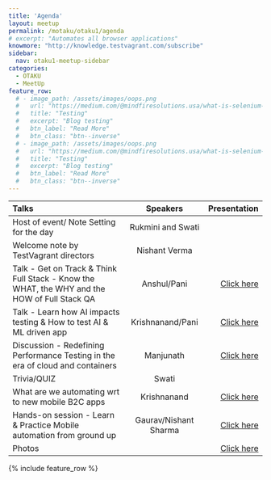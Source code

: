 ```yaml
---
title: 'Agenda'
layout: meetup
permalink: /motaku/otaku1/agenda
# excerpt: "Automates all browser applications"
knowmore: "http://knowledge.testvagrant.com/subscribe"
sidebar:
  nav: otaku1-meetup-sidebar
categories:
  - OTAKU
  - MeetUp
feature_row:
  # - image_path: /assets/images/oops.png
  #   url: "https://medium.com/@mindfiresolutions.usa/what-is-selenium-webdriver-62b6136f2c0c"
  #   title: "Testing"
  #   excerpt: "Blog testing"
  #   btn_label: "Read More"
  #   btn_class: "btn--inverse"
  # - image_path: /assets/images/oops.png
  #   url: "https://medium.com/@mindfiresolutions.usa/what-is-selenium-webdriver-62b6136f2c0c"
  #   title: "Testing"
  #   excerpt: "Blog testing"
  #   btn_label: "Read More"
  #   btn_class: "btn--inverse"    
---
```

 
| Talks          | Speakers     | Presentation |
| :------------- | :----------: | -----------: |
| Host of event/ Note Setting for the day | Rukmini and Swati   |     |
| Welcome note by TestVagrant directors   | Nishant Verma | | |
|Talk - Get on Track & Think Full Stack - Know the WHAT, the WHY and the HOW of Full Stack QA|Anshul/Pani|[Click here](https://drive.google.com/file/d/1ueTPIfnMC1LmPKjGbXxZVhJLEludcdHa/view?usp=sharing)|
|Talk - Learn how AI impacts testing & How to test AI & ML driven app|Krishnanand/Pani|[Click here](https://drive.google.com/file/d/1pLOJY8QqoKA505EjZNYYBJSYvITzFzyg/view?usp=sharing)|
|Discussion - Redefining Performance Testing in the era of cloud and containers|Manjunath|[Click here](https://drive.google.com/file/d/1UamNLbIk2wKNJNpeWUD_5EiHQJ4tyoY5/view?usp=sharing)|
|Trivia/QUIZ|Swati||
|What are we automating wrt to new mobile B2C apps|Krishnanand|[Click here](https://drive.google.com/file/d/1GsL1KQ4_hhhFKLOygJwBQzUNqyukTC7-/view?usp=sharing)|
|Hands-on session - Learn & Practice Mobile automation from ground up|Gaurav/Nishant Sharma|[Click here](https://github.com/testvagrant/AppiumMeetup/tree/references)|
|Photos||[Click here](https://drive.google.com/drive/folders/1-sUUX8zvEDhjJp15end-OJUy8rheD1eU?usp=sharing)|

{% include feature_row %}
